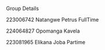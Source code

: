 Group Details

223006742 Natangwe Petrus FullTime

224064827 Opomanga Kavela

223081965 Elikana Joba Partime
